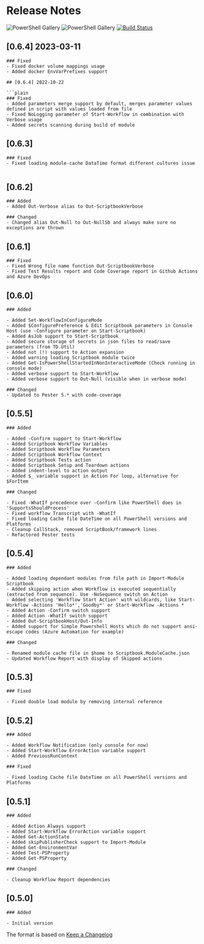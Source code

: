 # Release Notes

![PowerShell Gallery](https://img.shields.io/powershellgallery/v/Scriptbook.svg?label=PSGallery%20Version&logo=PowerShell&style=flat-square)
![PowerShell Gallery](https://img.shields.io/powershellgallery/dt/Scriptbook.svg?label=PSGallery%20Downloads&logo=PowerShell&style=flat-square)
[![Build Status](https://dev.azure.com/tedon/TD.Deploy/_apis/build/status/ehagen.Scriptbook?branchName=master)](https://dev.azure.com/tedon/TD.Deploy/_build/latest?definitionId=52&branchName=master)

## [0.6.4] 2023-03-11

```plain
### Fixed
- Fixed docker volume mappings usage
- Added docker EnvVarPrefixes support

## [0.6.4] 2022-10-22

```plain
### Fixed
- Added parameters merge support by default, merges parameter values defined in script with values loaded from file
- Fixed NoLogging parameter of Start-Workflow in combination with Verbose usage
- Added secrets scanning during build of module

```

## [0.6.3]

```plain
### Fixed
- Fixed loading module-cache DataTime format different cultures issue


```

## [0.6.2]

```plain
### Added
- Added Out-Verbose alias to Out-ScriptbookVerbose

### Changed
- Changed alias Out-Null to Out-NullSb and always make sure no exceptions are thrown

```

## [0.6.1]

```plain
### Fixed
- Fixed Wrong file name function Out-ScriptbookVerbose
- Fixed Test Results report and Code Coverage report in Github Actions and Azure DevOps

```

## [0.6.0]

```plain
### Added

- Added Set-WorkflowInConfigureMode
- Added $ConfigurePreference & Edit Scriptbook parameters in Console Host (use -Configure parameter on Start-Scriptbook)
- Added AsJob support to Start-Scriptbook
- Added secure storage of secrets in json files to read/save parameters (from TD.Util)
- Added not (!) support to Action expansion
- Added warning loading Scriptbook module twice
- Added Get-IsPowerShellStartedInNonInteractiveMode (Check running in console mode)
- Added verbose support to Start-Workflow
- Added verbose support to Out-Null (visible when in verbose mode)

### Changed
- Updated to Pester 5.* with code-coverage

```

## [0.5.5]

```plain
### Added

- Added -Confirm support to Start-Workflow
- Added Scriptbook Workflow Variables
- Added Scriptbook Workflow Parameters
- Added Scriptbook Workflow Context
- Added Scriptbook Tests action
- Added Scriptbook Setup and Teardown actions
- Added indent-level to action output
- Added $_ variable support in Action For loop, alternative for $ForItem

### Changed

- Fixed -WhatIf precedence over -Confirm like PowerShell does in 'SupportsShouldProcess'
- Fixed workflow Transcript with -WhatIf
- Fixed loading Cache file DateTime on all PowerShell versions and Platforms
- Cleanup CallStack, removed ScriptBook/framework lines
- Refactored Pester tests

```

## [0.5.4]

```plain
### Added

- Added loading dependant modules from file path in Import-Module Scriptbook
- Added skipping action when Workflow is executed sequentially (extracted from sequence). Use -NoSequence switch on Action
- Added selecting 'Workflow Start Action' with wildcards, like Start-Workflow -Actions 'Hello*','Goodby*' or Start-Workflow -Actions *
- Added Action -Confirm switch support
- Added Action -WhatIf switch support
- Added Out-ScriptbookHost/Out-Info
- Added support for Simple Powershell Hosts which do not support ansi-escape codes (Azure Automation for example)

### Changed

- Renamed module cache file in $home to Scriptbook.ModuleCache.json
- Updated Workflow Report with display of Skipped actions

```

## [0.5.3]

```plain
### Fixed

- Fixed double load module by removing internal reference

```

## [0.5.2]

```plain
### Added

- Added Workflow Notification (only console for now)
- Added Start-Workflow ErrorAction variable support
- Added PreviousRunContext

### Fixed

- Fixed loading Cache file DateTime on all PowerShell versions and Platforms

```

## [0.5.1]

```plain
### Added

- Added Action Always support
- Added Start-Workflow ErrorAction variable support
- Added Get-ActionState
- Added skipPublisherCheck support to Import-Module
- Added Get-EnvironmentVar
- Added Test-PSProperty
- Added Get-PSProperty

### Changed

- Cleanup Workflow Report dependencies

```

## [0.5.0]

```plain
### Added

- Initial version
```

The format is based on [Keep a Changelog](http://keepachangelog.com/)
